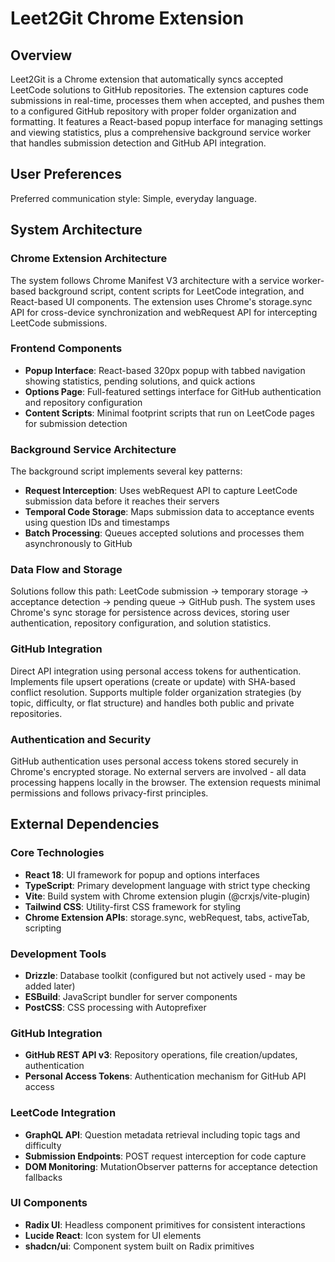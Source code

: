 # Leet2Git Chrome Extension

## Overview

Leet2Git is a Chrome extension that automatically syncs accepted LeetCode solutions to GitHub repositories. The extension captures code submissions in real-time, processes them when accepted, and pushes them to a configured GitHub repository with proper folder organization and formatting. It features a React-based popup interface for managing settings and viewing statistics, plus a comprehensive background service worker that handles submission detection and GitHub API integration.

## User Preferences

Preferred communication style: Simple, everyday language.

## System Architecture

### Chrome Extension Architecture
The system follows Chrome Manifest V3 architecture with a service worker-based background script, content scripts for LeetCode integration, and React-based UI components. The extension uses Chrome's storage.sync API for cross-device synchronization and webRequest API for intercepting LeetCode submissions.

### Frontend Components
- **Popup Interface**: React-based 320px popup with tabbed navigation showing statistics, pending solutions, and quick actions
- **Options Page**: Full-featured settings interface for GitHub authentication and repository configuration
- **Content Scripts**: Minimal footprint scripts that run on LeetCode pages for submission detection

### Background Service Architecture
The background script implements several key patterns:
- **Request Interception**: Uses webRequest API to capture LeetCode submission data before it reaches their servers
- **Temporal Code Storage**: Maps submission data to acceptance events using question IDs and timestamps
- **Batch Processing**: Queues accepted solutions and processes them asynchronously to GitHub

### Data Flow and Storage
Solutions follow this path: LeetCode submission → temporary storage → acceptance detection → pending queue → GitHub push. The system uses Chrome's sync storage for persistence across devices, storing user authentication, repository configuration, and solution statistics.

### GitHub Integration
Direct API integration using personal access tokens for authentication. Implements file upsert operations (create or update) with SHA-based conflict resolution. Supports multiple folder organization strategies (by topic, difficulty, or flat structure) and handles both public and private repositories.

### Authentication and Security
GitHub authentication uses personal access tokens stored securely in Chrome's encrypted storage. No external servers are involved - all data processing happens locally in the browser. The extension requests minimal permissions and follows privacy-first principles.

## External Dependencies

### Core Technologies
- **React 18**: UI framework for popup and options interfaces
- **TypeScript**: Primary development language with strict type checking
- **Vite**: Build system with Chrome extension plugin (@crxjs/vite-plugin)
- **Tailwind CSS**: Utility-first CSS framework for styling
- **Chrome Extension APIs**: storage.sync, webRequest, tabs, activeTab, scripting

### Development Tools
- **Drizzle**: Database toolkit (configured but not actively used - may be added later)
- **ESBuild**: JavaScript bundler for server components
- **PostCSS**: CSS processing with Autoprefixer

### GitHub Integration
- **GitHub REST API v3**: Repository operations, file creation/updates, authentication
- **Personal Access Tokens**: Authentication mechanism for GitHub API access

### LeetCode Integration
- **GraphQL API**: Question metadata retrieval including topic tags and difficulty
- **Submission Endpoints**: POST request interception for code capture
- **DOM Monitoring**: MutationObserver patterns for acceptance detection fallbacks

### UI Components
- **Radix UI**: Headless component primitives for consistent interactions
- **Lucide React**: Icon system for UI elements
- **shadcn/ui**: Component system built on Radix primitives